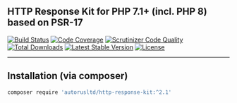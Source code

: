 ## HTTP Response Kit for PHP 7.1+ (incl. PHP 8) based on PSR-17

[![Build Status](https://circleci.com/gh/autorusltd/http-response-kit.svg?style=shield)](https://circleci.com/gh/autorusltd/http-response-kit)
[![Code Coverage](https://scrutinizer-ci.com/g/autorusltd/http-response-kit/badges/coverage.png?b=master)](https://scrutinizer-ci.com/g/autorusltd/http-response-kit/?branch=master)
[![Scrutinizer Code Quality](https://scrutinizer-ci.com/g/autorusltd/http-response-kit/badges/quality-score.png?b=master)](https://scrutinizer-ci.com/g/autorusltd/http-response-kit/?branch=master)
[![Total Downloads](https://poser.pugx.org/arus/http-response-kit/downloads)](https://packagist.org/packages/arus/http-response-kit)
[![Latest Stable Version](https://poser.pugx.org/arus/http-response-kit/v/stable)](https://packagist.org/packages/arus/http-response-kit)
[![License](https://poser.pugx.org/arus/http-response-kit/license)](https://packagist.org/packages/arus/http-response-kit)

---

## Installation (via composer)

```bash
composer require 'autorusltd/http-response-kit:^2.1'
```
